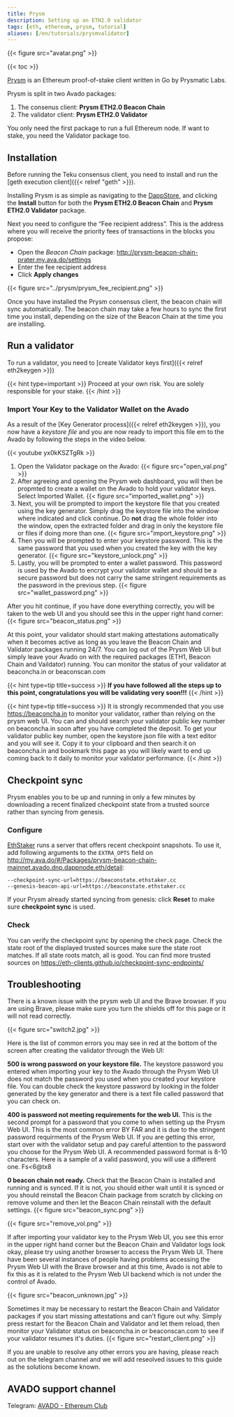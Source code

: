 ```yaml
---
title: Prysm
description: Setting up an ETH2.0 validator
tags: [eth, ethereum, prysm, tutorial]
aliases: [/en/tutorials/prysmvalidator]
---
```

{{< figure src="avatar.png" >}}

{{< toc >}}

[Prysm](https://docs.prylabs.network/) is an Ethereum proof-of-stake client written in Go by Prysmatic Labs.

Prysm is split in two Avado packages:
1. The consenus client: **Prysm ETH2.0 Beacon Chain**
2. The validator client: **Prysm ETH2.0 Validator**

You only need the first package to run a full Ethereum node. If want to stake, you need the Validator package too.


## Installation

Before running the Teku consensus client, you need to install and run the [geth execution client]({{< relref "geth" >}}).

Installing Prysm is as simple as navigating to the [DappStore](http://my.ava.do/#/installer), and clicking the **Install** button for both the **Prysm ETH2.0 Beacon Chain** and **Prysm ETH2.0 Validator** package.


Next you need to configure the “Fee recipient address”. This is the address where you will receive the priority fees of transactions in the blocks you propose:
   * Open the *Beacon Chain* package: <http://prysm-beacon-chain-prater.my.ava.do/settings>
   * Enter the fee recipient address
   * Click **Apply changes**
 
{{< figure src="../prysm/prysm_fee_recipient.png" >}}

Once you have installed the Prysm consensus client, the beacon chain will sync automatically. The beacon chain may take a few hours to sync the first time you install, depending on the size of the Beacon Chain at the time you are installing.

## Run a validator

To run a validator, you need to [create Validator keys first]({{< relref eth2keygen >}})

{{< hint type=important >}}
Proceed at your own risk. You are solely responsible for your stake.
{{< /hint >}}

### Import Your Key to the Validator Wallet on the Avado

As a result of the [Key Generator process]({{< relref eth2keygen >}}), you now have a _keystore file_ and you are now ready to import this file em to the Avado by following the steps in the video below.

{{< youtube yx0kKSZTgRk >}}

1. Open the Validator package on the Avado:
  {{< figure src="open_val.png" >}}
2. After agreeing and opening the Prysm web dashboard, you will then be propmted to create a wallet on the Avado to hold your validator keys. Select Imported Wallet.
  {{< figure src="imported_wallet.png" >}}
3. Next, you will be prompted to import the keystore file that you created using the key generator. Simply drag the keystore file into the window where indicated and click continue. Do **not** drag the whole folder into the window, open the extracted folder and drag in only the keystore file or files if doing more than one.
  {{< figure src="import_keystore.png" >}}
4. Then you will be prompted to enter your keystore password. This is the same password that you used when you created the key with the key generator.
  {{< figure src="keystore_unlock.png" >}}
5. Lastly, you will be prompted to enter a wallet password. This password is used by the Avado to encrypt your validator wallet and should be a secure password but does not carry the same stringent requirements as the password in the previous step.
  {{< figure src="wallet_password.png" >}}

After you hit continue, if you have done everything correctly, you will be taken to the web UI and you should see this in the upper right hand corner:
  {{< figure src="beacon_status.png" >}}

At this point, your validator should start making attestations automatically when it becomes active as long as you leave the Beacon Chain and Validator packages running 24/7. You can log out of the Prysm Web UI but simply leave your Avado on with the required packages (ETH1, Beacon Chain and Vaildator) running. You can monitor the status of your validator at beaconcha.in or beaconscan.com

{{< hint type=tip title=success >}}
**If you have followed all the steps up to this point, congratulations you will be validating very soon!!!**
{{< /hint >}}

{{< hint type=tip title=success >}}
It is strongly recommended that you use <https://beaconcha.in> to monitor your validator, rather than relying on the prysm web UI. You can and should search your validator public key number on beaconcha.in soon after you have completed the deposit. To get your validator public key number, open the keystore json file with a text editor and you will see it. Copy it to your clipboard and then search it on beaconcha.in and bookmark this page as you will likely want to end up coming back to it daily to monitor your validator performance.
{{< /hint >}}


## Checkpoint sync

Prysm enables you to be up and running in only a few minutes by downloading a recent finalized checkpoint state from a trusted source rather than syncing from genesis.

### Configure

[EthStaker](https://ethstaker.cc/) runs a server that offers recent checkpoint snapshots. To use it, add following arguments to the `EXTRA_OPTS` field on <http://my.ava.do/#/Packages/prysm-beacon-chain-mainnet.avado.dnp.dappnode.eth/detail>:
```
--checkpoint-sync-url=https://beaconstate.ethstaker.cc
--genesis-beacon-api-url=https://beaconstate.ethstaker.cc
```

If your Prysm already started syncing from genesis: click **Reset** to make sure **checkpoint sync** is used.

### Check

You can verify the checkpoint sync by opening the check page. 
Check the state root of the displayed trusted sources make sure the state root matches. If all state roots match, all is good. You can find more trusted sources on <https://eth-clients.github.io/checkpoint-sync-endpoints/>



## Troubleshooting

There is a known issue with the prysm web UI and the Brave browser. If you are using Brave, please make sure you turn the shields off for this page or it will not read correctly.

 {{< figure src="switch2.jpg" >}}

Here is the list of common errors you may see in red at the bottom of the screen after creating the validator through the Web UI:

**500 is wrong password on your keystore file.** The keystore password you entered when importing your key to the Avado through the Prysm Web UI does not match the password you used when you created your keystore file. You can double check the keystore password by looking in the folder generated by the key generator and there is a text file called password that you can check on.

**400 is password not meeting requirements for the web UI.** This is the second prompt for a password that you come to when setting up the Prysm Web UI. This is the most common error BY FAR and it is due to the stringent password requirments of the Prysm Web UI. If you are getting this error, start over with the validator setup and pay careful attention to the password you choose for the Prysm Web UI. A recommended password format is 8-10 characters. Here is a sample of a valid password, you will use a different one. Fs<6@tx8

**0 beacon chain not ready.** Check that the Beacon Chain is installed and running and is synced. If it is not, you should either wait until it is synced or you should reinstall the Beacon Chain package from scratch by clicking on remove volume and then let the Beacon Chain reinstall with the default settings.
 {{< figure src="beacon_sync.png" >}}

 {{< figure src="remove_vol.png" >}}

If after importing your validator key to the Prysm Web UI, you see this error in the upper right hand corner but the Beacon Chain and Validator logs look okay, please try using another browser to access the Prysm Web UI. There have been several instances of people having problems accessing the Prysm Web UI with the Brave browser and at this time, Avado is not able to fix this as it is related to the Prysm Web UI backend which is not under the control of Avado.

 {{< figure src="beacon_unknown.jpg" >}}

Sometimes it may be necessary to restart the Beacon Chain and Validator packages if you start missing attestations and can't figure out why. Simply press restart for the Beacon Chain and Validator and let them reload, then monitor your Validator status on beaconcha.in or beaconscan.com to see if your validator resumes it's duties.
 {{< figure src="restart_client.png" >}}

If you are unable to resolve any other errors you are having, please reach out on the telegram channel and we will add reseolved issues to this guide as the solutions become known.


## AVADO support channel
Telegram: [AVADO - Ethereum Club](https://t.me/joinchat/IdBKSAiIvw-q1-1p)




